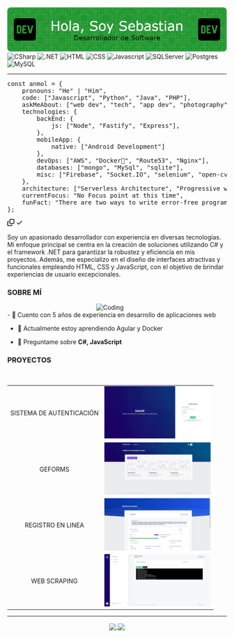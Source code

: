 # <div align="center">
<img src="https://github.com/SLoranca/SLoranca/blob/main/banner-profile-5.png"/>
</div>
<div id="badges">
  <img src="https://img.shields.io/badge/c%23-%23239120.svg?style=for-the-badge&logo=csharp&logoColor=white" alt="CSharp"/>
  <img src="https://img.shields.io/badge/.NET-5C2D91?style=for-the-badge&logo=.net&logoColor=white" alt=".NET"/>
  <img src="https://img.shields.io/badge/html5-%23E34F26.svg?style=for-the-badge&logo=html5&logoColor=white" alt="HTML"/>
  <img src="https://img.shields.io/badge/css3-%231572B6.svg?style=for-the-badge&logo=css3&logoColor=white" alt="CSS"/>
  <img src="https://img.shields.io/badge/javascript-%23323330.svg?style=for-the-badge&logo=javascript&logoColor=%23F7DF1E" alt="Javascript"/>
  <img src="https://img.shields.io/badge/Microsoft%20SQL%20Server-CC2927?style=for-the-badge&logo=microsoft%20sql%20server&logoColor=white" alt="SQLServer"/>
  <img src="https://img.shields.io/badge/postgres-%23316192.svg?style=for-the-badge&logo=postgresql&logoColor=white" alt="Postgres"/>
  <img src="https://img.shields.io/badge/mysql-4479A1.svg?style=for-the-badge&logo=mysql&logoColor=white" alt="MySQL"/>
</div>

<hr>

<div class="highlight highlight-source-js notranslate position-relative overflow-auto" dir="auto"><pre><span class="pl-k">const</span> <span class="pl-s1">anmol</span> <span class="pl-c1">=</span> <span class="pl-kos">{</span>
    <span class="pl-c1">pronouns</span>: <span class="pl-s">"He"</span> <span class="pl-c1">|</span> <span class="pl-s">"Him"</span><span class="pl-kos">,</span>
    <span class="pl-c1">code</span>: <span class="pl-kos">[</span><span class="pl-s">"Javascript"</span><span class="pl-kos">,</span> <span class="pl-s">"Python"</span><span class="pl-kos">,</span> <span class="pl-s">"Java"</span><span class="pl-kos">,</span> <span class="pl-s">"PHP"</span><span class="pl-kos">]</span><span class="pl-kos">,</span>
    <span class="pl-c1">askMeAbout</span>: <span class="pl-kos">[</span><span class="pl-s">"web dev"</span><span class="pl-kos">,</span> <span class="pl-s">"tech"</span><span class="pl-kos">,</span> <span class="pl-s">"app dev"</span><span class="pl-kos">,</span> <span class="pl-s">"photography"</span><span class="pl-kos">]</span><span class="pl-kos">,</span>
    <span class="pl-c1">technologies</span>: <span class="pl-kos">{</span>
        <span class="pl-c1">backEnd</span>: <span class="pl-kos">{</span>
            <span class="pl-c1">js</span>: <span class="pl-kos">[</span><span class="pl-s">"Node"</span><span class="pl-kos">,</span> <span class="pl-s">"Fastify"</span><span class="pl-kos">,</span> <span class="pl-s">"Express"</span><span class="pl-kos">]</span><span class="pl-kos">,</span>
        <span class="pl-kos">}</span><span class="pl-kos">,</span>
        <span class="pl-c1">mobileApp</span>: <span class="pl-kos">{</span>
            <span class="pl-c1">native</span>: <span class="pl-kos">[</span><span class="pl-s">"Android Development"</span><span class="pl-kos">]</span>
        <span class="pl-kos">}</span><span class="pl-kos">,</span>
        <span class="pl-c1">devOps</span>: <span class="pl-kos">[</span><span class="pl-s">"AWS"</span><span class="pl-kos">,</span> <span class="pl-s">"Docker🐳"</span><span class="pl-kos">,</span> <span class="pl-s">"Route53"</span><span class="pl-kos">,</span> <span class="pl-s">"Nginx"</span><span class="pl-kos">]</span><span class="pl-kos">,</span>
        <span class="pl-c1">databases</span>: <span class="pl-kos">[</span><span class="pl-s">"mongo"</span><span class="pl-kos">,</span> <span class="pl-s">"MySql"</span><span class="pl-kos">,</span> <span class="pl-s">"sqlite"</span><span class="pl-kos">]</span><span class="pl-kos">,</span>
        <span class="pl-c1">misc</span>: <span class="pl-kos">[</span><span class="pl-s">"Firebase"</span><span class="pl-kos">,</span> <span class="pl-s">"Socket.IO"</span><span class="pl-kos">,</span> <span class="pl-s">"selenium"</span><span class="pl-kos">,</span> <span class="pl-s">"open-cv"</span><span class="pl-kos">,</span> <span class="pl-s">"php"</span><span class="pl-kos">,</span> <span class="pl-s">"SuiteApp"</span><span class="pl-kos">]</span>
    <span class="pl-kos">}</span><span class="pl-kos">,</span>
    <span class="pl-c1">architecture</span>: <span class="pl-kos">[</span><span class="pl-s">"Serverless Architecture"</span><span class="pl-kos">,</span> <span class="pl-s">"Progressive web applications"</span><span class="pl-kos">,</span> <span class="pl-s">"Single page applications"</span><span class="pl-kos">]</span><span class="pl-kos">,</span>
    <span class="pl-c1">currentFocus</span>: <span class="pl-s">"No Focus point at this time"</span><span class="pl-kos">,</span>
    <span class="pl-c1">funFact</span>: <span class="pl-s">"There are two ways to write error-free programs; only the third one works"</span>
<span class="pl-kos">}</span><span class="pl-kos">;</span></pre><div class="zeroclipboard-container position-absolute right-0 top-0">
    <clipboard-copy aria-label="Copy" class="ClipboardButton btn js-clipboard-copy m-2 p-0 tooltipped-no-delay" data-copy-feedback="Copied!" data-tooltip-direction="w" value="const me = {
    AboutMe: [&quot;Soy un apasionado desarrollador con experiencia en diversas tecnologías. Mi enfoque principal se centra en la creación de soluciones utilizando C# y el framework .NET para garantizar la robustez y eficiencia en mis proyectos. Además, me especializo en el diseño de interfaces atractivas y funcionales empleando HTML, CSS y JavaScript, con el objetivo de brindar experiencias de usuario excepcionales&quot;],
    technologies: {
        backEnd: {
            js: [&quot;Node&quot;, &quot;Fastify&quot;, &quot;Express&quot;],
        },
        mobileApp: {
            native: [&quot;Android Development&quot;]
        },
        devOps: [&quot;AWS&quot;, &quot;Docker🐳&quot;, &quot;Route53&quot;, &quot;Nginx&quot;],
        databases: [&quot;mongo&quot;, &quot;MySql&quot;, &quot;sqlite&quot;],
        misc: [&quot;Firebase&quot;, &quot;Socket.IO&quot;, &quot;selenium&quot;, &quot;open-cv&quot;, &quot;php&quot;, &quot;SuiteApp&quot;]
    },
    architecture: [&quot;Serverless Architecture&quot;, &quot;Progressive web applications&quot;, &quot;Single page applications&quot;],
    currentFocus: &quot;No Focus point at this time&quot;,
    funFact: &quot;There are two ways to write error-free programs; only the third one works&quot;
};" tabindex="0" role="button" style="display: inherit;">
      <svg aria-hidden="true" height="16" viewBox="0 0 16 16" version="1.1" width="16" data-view-component="true" class="octicon octicon-copy js-clipboard-copy-icon m-2">
    <path d="M0 6.75C0 5.784.784 5 1.75 5h1.5a.75.75 0 0 1 0 1.5h-1.5a.25.25 0 0 0-.25.25v7.5c0 .138.112.25.25.25h7.5a.25.25 0 0 0 .25-.25v-1.5a.75.75 0 0 1 1.5 0v1.5A1.75 1.75 0 0 1 9.25 16h-7.5A1.75 1.75 0 0 1 0 14.25Z"></path><path d="M5 1.75C5 .784 5.784 0 6.75 0h7.5C15.216 0 16 .784 16 1.75v7.5A1.75 1.75 0 0 1 14.25 11h-7.5A1.75 1.75 0 0 1 5 9.25Zm1.75-.25a.25.25 0 0 0-.25.25v7.5c0 .138.112.25.25.25h7.5a.25.25 0 0 0 .25-.25v-7.5a.25.25 0 0 0-.25-.25Z"></path>
</svg>
      <svg aria-hidden="true" height="16" viewBox="0 0 16 16" version="1.1" width="16" data-view-component="true" class="octicon octicon-check js-clipboard-check-icon color-fg-success d-none m-2">
    <path d="M13.78 4.22a.75.75 0 0 1 0 1.06l-7.25 7.25a.75.75 0 0 1-1.06 0L2.22 9.28a.751.751 0 0 1 .018-1.042.751.751 0 0 1 1.042-.018L6 10.94l6.72-6.72a.75.75 0 0 1 1.06 0Z"></path>
</svg>
    </clipboard-copy>
  </div></div>

<p text-align="justify">
Soy un apasionado desarrollador con experiencia en diversas tecnologías. Mi enfoque principal se centra en la creación de soluciones utilizando C# y el framework .NET para garantizar la robustez y eficiencia en mis proyectos. Además, me especializo en el diseño de interfaces atractivas y funcionales empleando HTML, CSS y JavaScript, con el objetivo de brindar experiencias de usuario excepcionales.
</p>

<h3>SOBRE MÍ</h3>
<img align="right" alt="Coding" width="300" src="https://user-images.githubusercontent.com/74038190/229223263-cf2e4b07-2615-4f87-9c38-e37600f8381a.gif">
<br>
- 🔭 Cuento con 5 años de experiencia en desarrollo de aplicaciones web

- 🌱 Actualmente estoy aprendiendo Agular y Docker

- 💬 Preguntame sobre **C#, JavaScript**

<h3>PROYECTOS</h3>
<br>
<table>
  <tr>
    <td align="center">
      <p>SISTEMA DE AUTENTICACIÓN</p>
    </td>
    <td align="center">
     <img src="https://github.com/SLoranca/SLoranca/blob/main/SAAUR.png"
             height="120"
             />
    </td>
  </tr>
  <tr>
    <td align="center">
      <p>GEFORMS</p>
    </td>
    <td align="center">
     <img src="https://github.com/SLoranca/SLoranca/blob/main/GEFORM.png"
             height="120"
             />
    </td>
  </tr>
   <tr>
    <td align="center">
      <p>REGISTRO EN LINEA</p>
    </td>
    <td align="center">
     <img src="https://github.com/SLoranca/SLoranca/blob/main/REGISTRO-LINEA.png"
             height="120"
             />
    </td>
  </tr>
   <tr>
    <td align="center">
      <p>WEB SCRAPING</p>
    </td>
    <td align="center">
     <img src="https://github.com/SLoranca/SLoranca/blob/main/SCRAPING%202.png"
             height="120"
             />
    </td>
  </tr>
</table>
</div>




<hr>
<div align="center">
  <a href="https://mail.google.com/mail/" target="_blank">
    <img src="https://img.shields.io/badge/Gmail-D14836?style=for-the-badge&logo=gmail&logoColor=white" align="center"/>
  </a>
  <a href="https://github.com/SLoranca">
      <img src="https://img.shields.io/badge/github-%23121011.svg?style=for-the-badge&logo=github&logoColor=white" align="center"/>
  </a>
</div>
